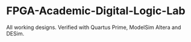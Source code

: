 # FPGA-Academic-Digital-Logic-Lab
All working designs. Verified with Quartus Prime, ModelSim Altera and DESim.
